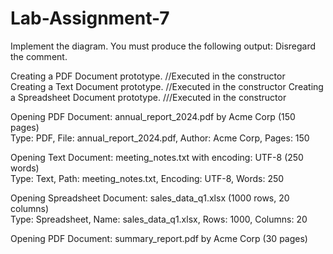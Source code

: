 # Lab-Assignment-7
Implement the diagram.  You must produce the following output:  Disregard the comment.  

Creating a PDF Document prototype. //Executed in the constructor  
Creating a Text Document prototype. //Executed in the constructor 
Creating a Spreadsheet Document prototype. ///Executed in the constructor  

Opening PDF Document: annual_report_2024.pdf by Acme Corp (150 pages)  
Type: PDF, File: annual_report_2024.pdf, Author: Acme Corp, Pages: 150  

Opening Text Document: meeting_notes.txt with encoding: UTF-8 (250 words)  
Type: Text, Path: meeting_notes.txt, Encoding: UTF-8, Words: 250  

Opening Spreadsheet Document: sales_data_q1.xlsx (1000 rows, 20 columns)  
Type: Spreadsheet, Name: sales_data_q1.xlsx, Rows: 1000, Columns: 20  

Opening PDF Document: summary_report.pdf by Acme Corp (30 pages)
